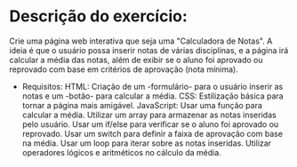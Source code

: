  # Descrição do exercício:

Crie uma página web interativa que seja uma "Calculadora de Notas". A ideia é que o usuário possa inserir notas de várias disciplinas, e a página irá calcular a média das notas, além de exibir se o aluno foi aprovado ou reprovado com base em critérios de aprovação (nota mínima).

- Requisitos:
HTML: Criação de um -formulário- para o usuário inserir as notas e um -botão- para calcular a média.
CSS: Estilização básica para tornar a página mais amigável.
JavaScript:
Usar uma função para calcular a média.
Utilizar um array para armazenar as notas inseridas pelo usuário.
Usar um if/else para verificar se o aluno foi aprovado ou reprovado.
Usar um switch para definir a faixa de aprovação com base na média.
Usar um loop para iterar sobre as notas inseridas.
Utilizar operadores lógicos e aritméticos no cálculo da média.